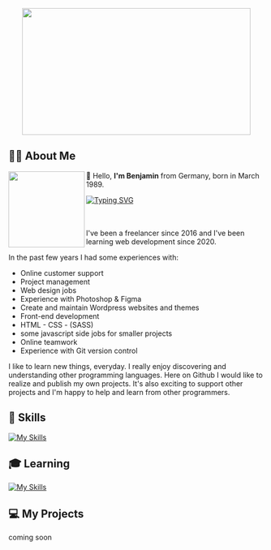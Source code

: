 <p align='center'>
  <img width="450" height="250" src="https://media.giphy.com/media/f3iwJFOVOwuy7K6FFw/giphy.gif"> 
</p>

## 👨‍💼 About Me
<p>
  <a href="https://github.com/benjakam"><img width="150" height="150" align='left' src="https://user-images.githubusercontent.com/92650697/164993511-8357b3b0-f321-452b-864b-cea65a1a0209.png">
  </a>
</p>

👋 Hello, <strong>I'm Benjamin</strong> from Germany, born in March 1989.

[![Typing SVG](https://readme-typing-svg.herokuapp.com?size=21&duration=8000&color=149414&width=600&lines=Self+Taught+%7C+Frontend+Webdevolper)](https://git.io/typing-svg)

<br>
<br>
I've been a freelancer since 2016 and I've been learning web development since 2020.

In the past few years I had some experiences with:

- Online customer support
- Project management
- Web design jobs
- Experience with Photoshop & Figma
- Create and maintain Wordpress websites and themes
- Front-end development
- HTML - CSS - (SASS)
- some javascript side jobs for smaller projects
- Online teamwork
- Experience with Git version control

I like to learn new things, everyday. I really enjoy discovering and understanding other programming languages.
Here on Github I would like to realize and publish my own projects. It's also exciting to support other projects and I'm happy to help and learn from other programmers.

## 🔧 Skills

[![My Skills](https://skillicons.dev/icons?i=html,css,sass,js,vscode,figma,wordpress,php,git,github)](https://skillicons.dev)

## 🎓 Learning

[![My Skills](https://skillicons.dev/icons?i=react,python)](https://skillicons.dev)

## 💻 My Projects

coming soon

